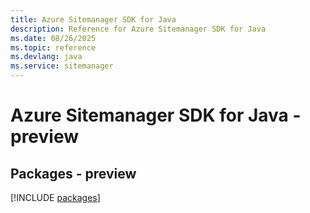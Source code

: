 ```yaml
---
title: Azure Sitemanager SDK for Java
description: Reference for Azure Sitemanager SDK for Java
ms.date: 08/26/2025
ms.topic: reference
ms.devlang: java
ms.service: sitemanager
---
```

# Azure Sitemanager SDK for Java - preview
## Packages - preview
[!INCLUDE [packages](sitemanager-index.md)]